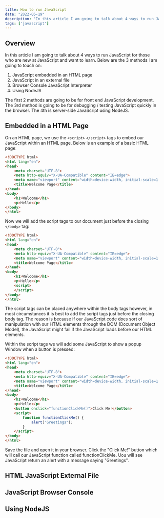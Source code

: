 ```yaml
---
title: How to run JavaScript
date: "2022-05-19"
description: "In this article I am going to talk about 4 ways to run JavaScript for those who are new at JavaScript and want to learn."
tags: ['javascript']
---
```


## Overview

In this article I am going to talk about 4 ways to run JavaScript for those who are new at JavaScript and want to learn. Below are the 3 methods I am going to touch on:

1. JavaScript embedded in an HTML page
2. JavaScript in an external file
3. Browser Console JavaScript Interpreter
4. Using NodeJS

The first 2 methods are going to be for front end JavaScript development. The 3rd method is going to be for debugging / testing JavaScript quickly in the browser. The 4th is server-side JavaScript using NodeJS.

## Embedded in a HTML Page

On an HTML page, we use the `<script>` `</script>` tags to embed our JavaScript within an HTML page. Below is an example of a basic HTML page:

```html
<!DOCTYPE html>
<html lang="en">
<head>
    <meta charset="UTF-8">
    <meta http-equiv="X-UA-Compatible" content="IE=edge">
    <meta name="viewport" content="width=device-width, initial-scale=1.0">
    <title>Welcome Page</title>
</head>
<body>
    <h1>Welcome</h1>
    <p>Hello</p>
</body>
</html>
```

Now we will add the script tags to our document just before the closing `</body>` tag:

```html
<!DOCTYPE html>
<html lang="en">
<head>
    <meta charset="UTF-8">
    <meta http-equiv="X-UA-Compatible" content="IE=edge">
    <meta name="viewport" content="width=device-width, initial-scale=1.0">
    <title>Welcome Page</title>
</head>
<body>
    <h1>Welcome</h1>
    <p>Hello</p>
    <script>
    </script>
</body>
</html>
```

The script tags can be placed anywhere within the body tags however, in most circumstances it is best to add the script tags just before the closing body tag. The reason is because if our JavaScript code does sort of manipulation with our HTML elements through the DOM (Document Object Model), the JavaScript might fail if the JavaScript loads before our HTML elements.

Within the script tags we will add some JavaScript to show a popup Window when a button is pressed:

```html
<!DOCTYPE html>
<html lang="en">
<head>
    <meta charset="UTF-8">
    <meta http-equiv="X-UA-Compatible" content="IE=edge">
    <meta name="viewport" content="width=device-width, initial-scale=1.0">
    <title>Welcome Page</title>
</head>
<body>
    <h1>Welcome</h1>
    <p>Hello</p>
    <button onclick="functionClickMe()">Click Me!</button>
    <script>
        function functionClickMe() {
            alert("Greetings");
        } 
    </script>
</body>
</html>
```

Save the file and open it in your browser. Click the "Click Me!" button which will call our JavaScript function called functionClickMe. Uou will see JavaScript return an alert with a message saying "Greetings".

## HTML JavaScript External File

## JavaScript Browser Console

## Using NodeJS
